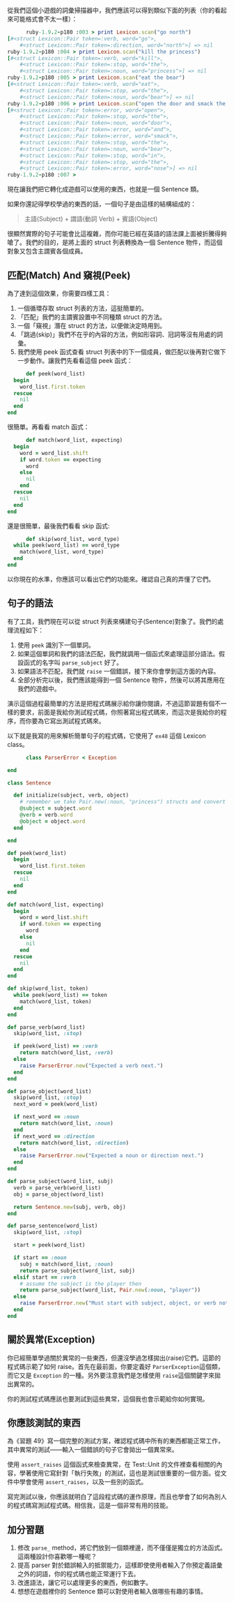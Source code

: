 從我們這個小遊戲的詞彙掃描器中，我們應該可以得到類似下面的列表（你的看起來可能格式會不太一樣）：

```rb
      ruby-1.9.2-p180 :003 > print Lexicon.scan("go north")
[#<struct Lexicon::Pair token=:verb, word="go">,
    #<struct Lexicon::Pair token=:direction, word="north">] => nil 
ruby-1.9.2-p180 :004 > print Lexicon.scan("kill the princess")
[#<struct Lexicon::Pair token=:verb, word="kill">,
    #<struct Lexicon::Pair token=:stop, word="the">,
    #<struct Lexicon::Pair token=:noun, word="princess">] => nil
ruby-1.9.2-p180 :005 > print Lexicon.scan("eat the bear")
[#<struct Lexicon::Pair token=:verb, word="eat">,
    #<struct Lexicon::Pair token=:stop, word="the">,
    #<struct Lexicon::Pair token=:noun, word="bear">] => nil 
ruby-1.9.2-p180 :006 > print Lexicon.scan("open the door and smack the bear in the nose")
[#<struct Lexicon::Pair token=:error, word="open">,
    #<struct Lexicon::Pair token=:stop, word="the">, 
    #<struct Lexicon::Pair token=:noun, word="door">, 
    #<struct Lexicon::Pair token=:error, word="and">, 
    #<struct Lexicon::Pair token=:error, word="smack">, 
    #<struct Lexicon::Pair token=:stop, word="the">, 
    #<struct Lexicon::Pair token=:noun, word="bear">, 
    #<struct Lexicon::Pair token=:stop, word="in">, 
    #<struct Lexicon::Pair token=:stop, word="the">, 
    #<struct Lexicon::Pair token=:error, word="nose">] => nil 
ruby-1.9.2-p180 :007 >

```

現在讓我們把它轉化成遊戲可以使用的東西，也就是一個 Sentence 類。

如果你還記得學校學過的東西的話，一個句子是由這樣的結構組成的：

> 主語(Subject) + 謂語(動詞 Verb) + 賓語(Object)

很顯然實際的句子可能會比這複雜，而你可能已經在英語的語法課上面被折騰得夠嗆了。我們的目的，是將上面的 struct 列表轉換為一個 Sentence 物件，而這個對象又包含主謂賓各個成員。

## 匹配(Match) And 窺視(Peek)

為了達到這個效果，你需要四樣工具：

1.  一個循環存取 struct 列表的方法，這挺簡單的。
2.  「匹配」我們的主謂賓設置中不同種類 struct 的方法。
3.  一個「窺視」潛在 struct 的方法，以便做決定時用到。
4.  「跳過(skip)」我們不在乎的內容的方法，例如形容詞、冠詞等沒有用處的詞彙。
5.  我們使用 peek 函式查看 struct 列表中的下一個成員，做匹配以後再對它做下一步動作。讓我們先看看這個 peek 函式：

```rb
      def peek(word_list)
  begin
    word_list.first.token
  rescue
    nil
  end
end

```

很簡單。再看看 match 函式：

```rb
      def match(word_list, expecting)
  begin
    word = word_list.shift
    if word.token == expecting
      word
    else
      nil
    end
  rescue
    nil
  end
end

```

還是很簡單，最後我們看看 skip 函式:

```rb
      def skip(word_list, word_type)
  while peek(word_list) == word_type
    match(word_list, word_type)
  end
end

```

以你現在的水準，你應該可以看出它們的功能來。確認自己真的弄懂了它們。

## 句子的語法

有了工具，我們現在可以從 struct 列表來構建句子(Sentence)對象了。我們的處理流程如下：

1.  使用 `peek` 識別下一個單詞。
2.  如果這個單詞和我們的語法匹配，我們就調用一個函式來處理這部分語法。假設函式的名字叫 `parse_subject` 好了。
3.  如果語法不匹配，我們就 `raise` 一個錯誤，接下來你會學到這方面的內容。
4.  全部分析完以後，我們應該能得到一個 Sentence 物件，然後可以將其應用在我們的遊戲中。

演示這個過程最簡單的方法是把程式碼展示給你讓你閱讀，不過這節習題有個不一樣的要求，前面是我給你測試程式碼，你照著寫出程式碼來，而這次是我給你的程序，而你要為它寫出測試程式碼來。

以下就是我寫的用來解析簡單句子的程式碼，它使用了 `ex48` 這個 Lexicon class。

```rb
      class ParserError < Exception

end

class Sentence

  def initialize(subject, verb, object)
    # remember we take Pair.new(:noun, "princess") structs and convert them
    @subject = subject.word
    @verb = verb.word
    @object = object.word
  end

end

def peek(word_list)
  begin
    word_list.first.token
  rescue
    nil
  end
end

def match(word_list, expecting)
  begin
    word = word_list.shift
    if word.token == expecting
      word
    else
      nil
    end
  rescue
    nil
  end
end

def skip(word_list, token)
  while peek(word_list) == token
    match(word_list, token)
  end
end

def parse_verb(word_list)
  skip(word_list, :stop)

  if peek(word_list) == :verb
    return match(word_list, :verb)
  else
    raise ParserError.new("Expected a verb next.")
  end
end

def parse_object(word_list)
  skip(word_list, :stop)
  next_word = peek(word_list)

  if next_word == :noun
    return match(word_list, :noun)
  end
  if next_word == :direction
    return match(word_list, :direction)
  else
    raise ParserError.new("Expected a noun or direction next.")
  end
end

def parse_subject(word_list, subj)
  verb = parse_verb(word_list)
  obj = parse_object(word_list)

  return Sentence.new(subj, verb, obj)
end

def parse_sentence(word_list)
  skip(word_list, :stop)

  start = peek(word_list)

  if start == :noun
    subj = match(word_list, :noun)
    return parse_subject(word_list, subj)
  elsif start == :verb
    # assume the subject is the player then
    return parse_subject(word_list, Pair.new(:noun, "player"))
  else
    raise ParserError.new("Must start with subject, object, or verb not: #{start}")
  end
end

```

## 關於異常(Exception)

你已經簡單學過關於異常的一些東西，但還沒學過怎樣拋出(raise)它們。這節的程式碼示範了如何 raise。首先在最前面，你要定義好 `ParserException`這個類，而它又是 `Exception` 的一種。另外要注意我們是怎樣使用 `raise`這個關鍵字來拋出異常的。

你的測試程式碼應該也要測試到這些異常，這個我也會示範給你如何實現。

## 你應該測試的東西

為《習題 49》寫一個完整的測試方案，確認程式碼中所有的東西都能正常工作，其中異常的測試——輸入一個錯誤的句子它會拋出一個異常來。

使用 `assert_raises` 這個函式來檢查異常，在 Test::Unit 的文件裡查看相關的內容，學著使用它寫針對「執行失敗」的測試，這也是測試很重要的一個方面。從文件中學會使用 `assert_raises`，以及一些別的函式。

寫完測試以後，你應該就明白了這段程式碼的運作原理，而且也學會了如何為別人的程式碼寫測試程式碼。相信我，這是一個非常有用的技能。

## 加分習題

1.  修改 `parse_` method，將它們放到一個類裡邊，而不僅僅是獨立的方法函式。這兩種設計你喜歡哪一種呢？
2.  提高 parser 對於錯誤輸入的抵禦能力，這樣即使使用者輸入了你預定義語彙之外的詞語，你的程式碼也能正常運行下去。
3.  改進語法，讓它可以處理更多的東西，例如數字。
4.  想想在遊戲裡你的 Sentence 類可以對使用者輸入做哪些有趣的事情。